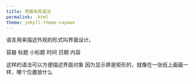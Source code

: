 ```yaml
---
title: 界面布局语法
permalink: .html
theme: jekyll-theme-cayman
---
```


语言用来描述外观的形式叫界面设计。

容器
    标题  小标题
    时间 日期
    内容

这样的语法可以方便描述界面对象
因为显示屏是矩形的，就像在一张纸上画画一样，哪个位置放什么



